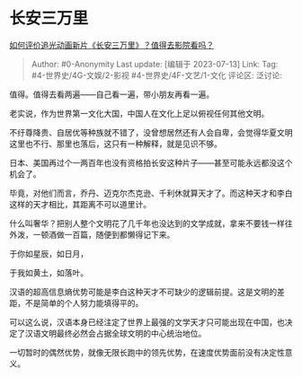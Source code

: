 # 长安三万里
[如何评价追光动画新片《长安三万里》？值得去影院看吗？](https://www.zhihu.com/question/609959903/answer/3115995514)

> Author: #0-Anonymity
> Last update: [编辑于 2023-07-13]
> Link:
> Tag: #4-世界史/4G-文娱/2-影视 #4-世界史/4F-文艺/1-文化 
> 评论区:
> 泛讨论:

值得。值得去看两遍——自己看一遍，带小朋友再看一遍。

老实说，作为世界第一文化大国，中国人在文化上足以俯视任何其他文明。

不纡尊降贵、自居优等种族就不错了，没曾想居然还有人会自卑，会觉得华夏文明这里也不行、那里也落后，这只有一种解释，就是见识不够。

日本、美国再过个一两百年也没有资格拍长安这种片子——甚至可能永远都没这个机会了。

毕竟，对他们而言，乔丹、迈克尔杰克逊、千利休就算天才了。而这种天才和李白这样的天才相比，其距离不可以道里计。

什么叫奢华？把别人整个文明花了几千年也没达到的文学成就，拿来不要钱一样往外泼，一顿酒做一百篇，随便到都懒得记下来。

于你如星辰，如日月，

于我如黄土，如落叶。

汉语的超高信息熵优势可能是李白这种天才不可缺少的逻辑前提。这是文明的差距，不是简单的个人努力能填得平的。

可以这么说，汉语本身已经注定了世界上最强的文学天才只可能出现在中国，也决定了汉语文明最终必然会占据全球文明的中心统治地位。

一切暂时的偶然优势，就像无限长跑中的领先优势，在速度优势面前没有决定性意义。